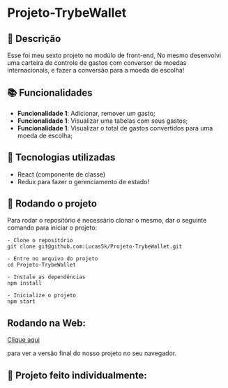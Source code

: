 # Projeto-TrybeWallet

## :memo: Descrição
<p>Esse foi meu sexto projeto no modúlo de front-end, No mesmo desenvolvi uma carteira de controle de gastos com conversor de moedas internacionais,
e fazer a conversão para a moeda de escolha!</p>

## :books: Funcionalidades
* <b>Funcionalidade 1</b>: Adicionar, remover um gasto;
* <b>Funcionalidade 1</b>: Visualizar uma tabelas com seus gastos;
* <b>Funcionalidade 1</b>: Visualizar o total de gastos convertidos para uma moeda de escolha;

## :wrench: Tecnologias utilizadas
* React (componente de classe)
* Redux para fazer o gerenciamento de estado!

## :rocket: Rodando o projeto
Para rodar o repositório é necessário clonar o mesmo, dar o seguinte comando para iniciar o projeto:
```
- Clone o repositório
git clone git@github.com:Lucas5k/Projeto-TrybeWallet.git

- Entre no arquivo do projeto
cd Projeto-TrybeWallet

- Instale as dependências
npm install

- Inicialize o projeto
npm start

```

## Rodando na Web:

<a href="https://projeto-trybe-wallet.vercel.app/">Clique aqui</a><p>para ver a versão final do nosso projeto no seu navegador.</p>

<!-- ## :soon: Implementação futura
* O que será implementado na próxima sprint? -->

## :handshake: Projeto feito individualmente:

<!-- ## :dart: Status do projeto -->
